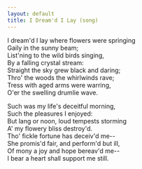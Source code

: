 ```yaml
---
layout: default
title: I Dream'd I Lay (song)
---
```

   
I dream'd I lay where flowers were springing  
Gaily in the sunny beam;  
List'ning to the wild birds singing,  
By a falling crystal stream:  
Straight the sky grew black and daring;  
Thro' the woods the whirlwinds rave;  
Tress with aged arms were warring,  
O'er the swelling drumlie wave.  

Such was my life's deceitful morning,  
Such the pleasures I enjoyed:  
But lang or noon, loud tempests storming  
A' my flowery bliss destroy'd.  
Tho' fickle fortune has deceiv'd me--  
She promis'd fair, and perform'd but ill,  
Of mony a joy and hope bereav'd me--  
I bear a heart shall support me still.  
